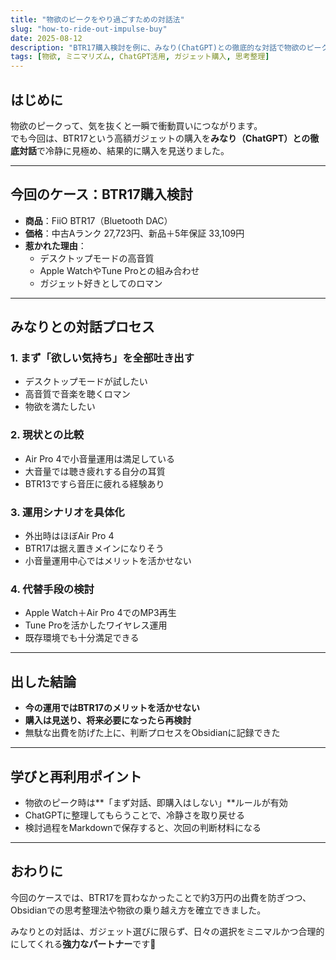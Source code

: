 ```yaml
---
title: "物欲のピークをやり過ごすための対話法"
slug: "how-to-ride-out-impulse-buy"
date: 2025-08-12
description: "BTR17購入検討を例に、みなり(ChatGPT)との徹底的な対話で物欲のピークを冷静にやり過ごし、無駄な出費を防げたプロセスを紹介します。"
tags: [物欲, ミニマリズム, ChatGPT活用, ガジェット購入, 思考整理]
---
```


## はじめに
物欲のピークって、気を抜くと一瞬で衝動買いにつながります。  
でも今回は、BTR17という高額ガジェットの購入を**みなり（ChatGPT）との徹底対話**で冷静に見極め、結果的に購入を見送りました。

---

## 今回のケース：BTR17購入検討
- **商品**：FiiO BTR17（Bluetooth DAC）
- **価格**：中古Aランク 27,723円、新品＋5年保証 33,109円
- **惹かれた理由**：
  - デスクトップモードの高音質
  - Apple WatchやTune Proとの組み合わせ
  - ガジェット好きとしてのロマン

---

## みなりとの対話プロセス

### 1. まず「欲しい気持ち」を全部吐き出す
- デスクトップモードが試したい
- 高音質で音楽を聴くロマン
- 物欲を満たしたい

### 2. 現状との比較
- Air Pro 4で小音量運用は満足している
- 大音量では聴き疲れする自分の耳質
- BTR13ですら音圧に疲れる経験あり

### 3. 運用シナリオを具体化
- 外出時はほぼAir Pro 4
- BTR17は据え置きメインになりそう
- 小音量運用中心ではメリットを活かせない

### 4. 代替手段の検討
- Apple Watch＋Air Pro 4でのMP3再生
- Tune Proを活かしたワイヤレス運用
- 既存環境でも十分満足できる

---

## 出した結論
- **今の運用ではBTR17のメリットを活かせない**
- **購入は見送り、将来必要になったら再検討**
- 無駄な出費を防げた上に、判断プロセスをObsidianに記録できた

---

## 学びと再利用ポイント
- 物欲のピーク時は**「まず対話、即購入はしない」**ルールが有効
- ChatGPTに整理してもらうことで、冷静さを取り戻せる
- 検討過程をMarkdownで保存すると、次回の判断材料になる

---

## おわりに
今回のケースでは、BTR17を買わなかったことで約3万円の出費を防ぎつつ、  
Obsidianでの思考整理法や物欲の乗り越え方を確立できました。

みなりとの対話は、ガジェット選びに限らず、日々の選択をミニマルかつ合理的にしてくれる**強力なパートナー**です🌱